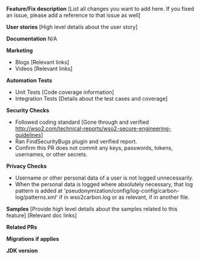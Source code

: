 **Feature/Fix description**
[List all changes you want to add here. If you fixed an issue, please add a reference to that issue as well]

**User stories**
[High level details about the user story]

**Documentation**
N/A

**Marketing**
- Blogs
  [Relevant links]
- Videos
  [Relevant links]

**Automation Tests**
- Unit Tests
  [Code coverage information]
- Integration Tests
  [Details about the test cases and coverage]

**Security Checks**
- Followed coding standard
  [Gone through and verified http://wso2.com/technical-reports/wso2-secure-engineering-guidelines]
- Ran FindSecurityBugs plugin and verified report.
- Confirm this PR does not commit any keys, passwords, tokens, usernames, or other secrets.

**Privacy Checks**
- Username or other personal data of a user is not logged unnecessarily.
- When the personal data is logged where absolutely necessary, that log pattern is added at
  'pseudonymization/config/log-config/carbon-log/patterns.xml' if in wso2carbon.log or as relevant,
  if in another file.


**Samples**
[Provide high level details about the samples related to this feature]
[Relevant doc links]

**Related PRs**

**Migrations if applies**

**JDK version**
